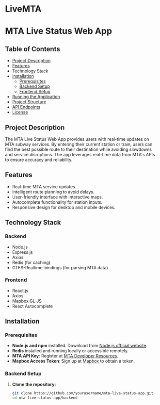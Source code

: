 # LiveMTA
# MTA Live Status Web App

## Table of Contents

- [Project Description](#project-description)
- [Features](#features)
- [Technology Stack](#technology-stack)
- [Installation](#installation)
  - [Prerequisites](#prerequisites)
  - [Backend Setup](#backend-setup)
  - [Frontend Setup](#frontend-setup)
- [Running the Application](#running-the-application)
- [Project Structure](#project-structure)
- [API Endpoints](#api-endpoints)
- [License](#license)

## Project Description

The MTA Live Status Web App provides users with real-time updates on MTA subway services. By entering their current station or train, users can find the best possible route to their destination while avoiding slowdowns and service disruptions. The app leverages real-time data from MTA's APIs to ensure accuracy and reliability.

## Features

- Real-time MTA service updates.
- Intelligent route planning to avoid delays.
- User-friendly interface with interactive maps.
- Autocomplete functionality for station inputs.
- Responsive design for desktop and mobile devices.

## Technology Stack

### Backend

- Node.js
- Express.js
- Axios
- Redis (for caching)
- GTFS-Realtime-bindings (for parsing MTA data)

### Frontend

- React.js
- Axios
- Mapbox GL JS
- React Autocomplete

## Installation

### Prerequisites

- **Node.js and npm** installed. Download from [Node.js official website](https://nodejs.org/).
- **Redis** installed and running locally or accessible remotely.
- **MTA API Key**: Register at [MTA Developer Resources](https://api.mta.info/#/AccessKey).
- **Mapbox Access Token**: Sign up at [Mapbox](https://www.mapbox.com/) to obtain a token.

### Backend Setup

1. **Clone the repository:**

   ```bash
   git clone https://github.com/yourusername/mta-live-status-app.git
   cd mta-live-status-app/backend
